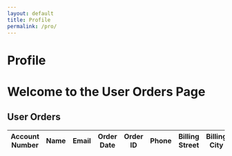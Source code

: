 ```yaml
---
layout: default
title: Profile
permalink: /pro/
---
```


# Profile



<!DOCTYPE html>
<html lang="en">
<head>
  <meta charset="UTF-8">
  <meta name="viewport" content="width=device-width, initial-scale=1.0">
  <title>Google Login and User Data</title>
  <style>
  /* General Styles */


    <div class="profile-container">
    <h2>Your Profile</h2>
    <div class="profile">
      <img id="profilePicture" src="default-avatar.png" alt="Profile Picture" class="profile-picture" />
      <h1 id="profileName">Name</h1>
      <p id="profileEmail">Email</p>
    </div>

  h1, h2 {
    text-align: center;
    margin: 20px 0;
  }

  h1 {
    font-size: 2rem;
    color: #4CAF50;
  }

  h2 {
    font-size: 1.5rem;
    color: #333;
  }

  /* Container */
  .container {
    width: 90%;
    max-width: 95hw;
    margin: 0 auto;
    padding: 20px;
    background: #fff;
    box-shadow: 0 2px 5px rgba(0, 0, 0, 0.1);
    border-radius: 8px;
  }

  /* Table Styles */
  table {
    width: 100%;
    border-collapse: collapse;
    margin: 20px 0;
  }

  th, td {
    text-align: left;
    padding: 12px 15px;
    border: 1px solid #ddd;
  }

  th {
    background-color: #4CAF50;
    color: white;
    font-weight: bold;
  }

  td {
    background-color: #f9f9f9;
  }

  /* Zebra striping for rows */
  tr:nth-child(even) td {
    background-color: #f1f1f1;
  }

  /* Responsive Table */
  @media (max-width: 768px) {
    table {
      font-size: 14px;
    }

    th, td {
      padding: 10px;
    }
  }

  /* No Orders Message */
  .no-orders {
    text-align: center;
    font-size: 1.2rem;
    color: #888;
    margin: 20px 0;
  }

  </style>
</head>
<body>
  <h1>Welcome to the User Orders Page</h1>
  
  <h2>User Orders</h2>
  <table id="orderTable">
    <thead>
      <tr>
        <th>Account Number</th>
        <th>Name</th>
        <th>Email</th>
        <th>Order Date</th>
        <th>Order ID</th>
        <th>Phone</th>
        <th>Billing Street</th>
        <th>Billing City</th>
        <th>Billing State</th>
        <th>Billing Postal</th>
        <th>Billing Country</th>
        <th>Shipping Street</th>
        <th>Shipping City</th>
        <th>Shipping State</th>
        <th>Shipping Postal</th>
        <th>Shipping Country</th>
        <th>Item Name</th>
        <th>Item Quantity</th>
        <th>Item Price</th>
        <th>Total Amount</th>
        <th>Tracking Number</th>
      </tr>
    </thead>
    <tbody>
      <!-- Orders will be displayed here -->
    </tbody>
  </table>

  <script src="https://accounts.google.com/gsi/client" async defer></script>
  <script>
    // Your existing code to handle Google Sign-In

    // Fetch user info and display orders
    function getUserInfo() {
      const authInstance = gapi.auth2.getAuthInstance();
      const user = authInstance.currentUser.get();
      if (user.isSignedIn()) {
        const userInfo = user.getBasicProfile();
        const email = userInfo.getEmail(); // Get the logged-in user's email
        localStorage.setItem("loggedInUserEmail", email); // Store in localStorage
        return email;
      }
    }

    // Fetch orders based on email
    function fetchUserOrders(email) {
      const tableBody = document.querySelector("#orderTable tbody");
      fetch("https://raw.githubusercontent.com/m-cochran/Randomerr/main/orders.json")
        .then(response => response.json())
        .then(data => {
          const userOrders = data.filter(order => order.Email === email);
          if (userOrders.length > 0) {
            userOrders.forEach(order => {
              const row = document.createElement("tr");
              row.innerHTML = `
                <td>${order["Account Number"] || "N/A"}</td>
                <td>${order["Name"] || "N/A"}</td>
                <td>${order["Email"] || "N/A"}</td>
                <td>${order["Order Date"] || "N/A"}</td>
                <td>${order["Order ID"] || "N/A"}</td>
                <td>${order["Phone"] || "N/A"}</td>
                <td>${order["Billing Street"] || "N/A"}</td>
                <td>${order["Billing City"] || "N/A"}</td>
                <td>${order["Billing State"] || "N/A"}</td>
                <td>${order["Billing Postal"] || "N/A"}</td>
                <td>${order["Billing Country"] || "N/A"}</td>
                <td>${order["Shipping Street"] || "N/A"}</td>
                <td>${order["Shipping City"] || "N/A"}</td>
                <td>${order["Shipping State"] || "N/A"}</td>
                <td>${order["Shipping Postal"] || "N/A"}</td>
                <td>${order["Shipping Country"] || "N/A"}</td>
                <td>${order["Item Name"] || "N/A"}</td>
                <td>${order["Item Quantity"] || "N/A"}</td>
                <td>$${order["Item Price"] || "N/A"}</td>
                <td>$${order["Total Amount"] || "N/A"}</td>
                <td>${order["Tracking Number"] || "N/A"}</td>
              `;
              tableBody.appendChild(row);
            });
          } else {
            tableBody.innerHTML = "<tr><td colspan='21'>No orders found for this user.</td></tr>";
          }
        });
    }

    window.onload = function () {
      const loggedInEmail = getUserInfo();
      if (loggedInEmail) {
        fetchUserOrders(loggedInEmail);
      }
    };
  </script>
</body>
</html>


